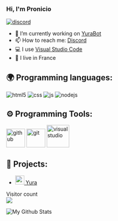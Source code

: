 ### Hi, I'm Pronicio

[![discord](https://discord.com/api/guilds/665843302767001620/widget.png)](https://discord.gg/etQ3uJN)



- 🔭 I’m currently working on [YuraBot](https://yurabot.xyz)
- 📫 How to reach me: [Discord](https://discord.gg/j9WzjnA)
- 💻 I use [Visual Studio Code](https://code.visualstudio.com/)
- 🥖 I live in France


## 🌍 Programming languages:
<p>
  <img alt="html5" src="https://img.shields.io/badge/-HTML5-E34F26?style=flat-square&logo=html5&logoColor=white" />
  <img alt="css" src="https://img.shields.io/badge/-CSS-00A6FF?style=flat-square&logo=css3&logoColor=white" />
  <img alt="js" src="https://img.shields.io/badge/-Javascript-FFEE00?style=flat-square&logo=javascript&logoColor=black" />
  <img alt="nodejs" src="https://img.shields.io/badge/-NodeJS-43853D?style=flat-square&logo=Node.js&logoColor=white" />
  
</p>

## ⚙️ Programming Tools:
<p>
  <img alt="github" width="50px" src="https://raw.githubusercontent.com/coderjojo/coderjojo/master/img/github.svg"/>
    <img alt="git" width="50px" src="https://upload.wikimedia.org/wikipedia/commons/thumb/3/3f/Git_icon.svg/97px-Git_icon.svg.png"/ >
  <img alt="visualstudio" width="60px" src="https://upload.wikimedia.org/wikipedia/commons/9/9a/Visual_Studio_Code_1.35_icon.svg"/>
</p>
  





## 🚩 Projects:
- [<img src="https://cdn.discordapp.com/avatars/662775890194989066/bbcb08bf25ed881631e27c0b7b00fd7b.png?size=2048" width="24"/> Yura](https://yurabot.xyz)


<p align="left"> 
  Visitor count<br>
  <img src="https://profile-counter.glitch.me/Pronicio/count.svg" />
</p>

<img align="left" alt="My Github Stats" src="https://github-readme-stats.vercel.app/api?username=Pronicio&show_icons=true&hide_border=true" />
